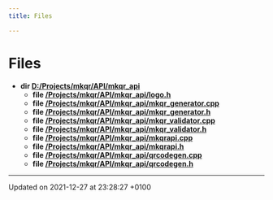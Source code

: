 ```yaml
---
title: Files

---
```


# Files




* **dir [D:/Projects/mkqr/API/mkqr_api](/Files/dir_7a4743c6d98667c9466b65002521998f.md#dir-d:/projects/mkqr/api/mkqr-api)** 
    * **file [/Projects/mkqr/API/mkqr_api/logo.h](/Files/logo_8h.md#file-logo.h)** 
    * **file [/Projects/mkqr/API/mkqr_api/mkqr_generator.cpp](/Files/mkqr__generator_8cpp.md#file-mkqr-generator.cpp)** 
    * **file [/Projects/mkqr/API/mkqr_api/mkqr_generator.h](/Files/mkqr__generator_8h.md#file-mkqr-generator.h)** 
    * **file [/Projects/mkqr/API/mkqr_api/mkqr_validator.cpp](/Files/mkqr__validator_8cpp.md#file-mkqr-validator.cpp)** 
    * **file [/Projects/mkqr/API/mkqr_api/mkqr_validator.h](/Files/mkqr__validator_8h.md#file-mkqr-validator.h)** 
    * **file [/Projects/mkqr/API/mkqr_api/mkqrapi.cpp](/Files/mkqrapi_8cpp.md#file-mkqrapi.cpp)** 
    * **file [/Projects/mkqr/API/mkqr_api/mkqrapi.h](/Files/mkqrapi_8h.md#file-mkqrapi.h)** 
    * **file [/Projects/mkqr/API/mkqr_api/qrcodegen.cpp](/Files/qrcodegen_8cpp.md#file-qrcodegen.cpp)** 
    * **file [/Projects/mkqr/API/mkqr_api/qrcodegen.h](/Files/qrcodegen_8h.md#file-qrcodegen.h)** 



-------------------------------

Updated on 2021-12-27 at 23:28:27 +0100
